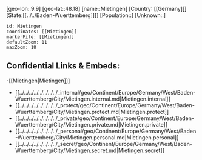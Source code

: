 ﻿---
location: [48.18,9.9]
mapzoom: [7,12] 
mapmarker: city 
type: City
tags:
- geo/City


SpocWebEntityId: 32472
isDeleted: false
confidential: public

---
[geo-lon::9.9]
[geo-lat::48.18]
[name::Mietingen]
[Country::[[Germany]]]
[State:[[../../Baden-Wuerttemberg]]]]
[Population::]
[Unknown::]


```leaflet
id: Mietingen
coordinates: [[Mietingen]]
markerFile: [[Mietingen]]
defaultZoom: 11 
maxZoom: 18
```


## Confidential Links & Embeds: 
-[[Mietingen|Mietingen]]] 
- [[../../../../../../../../_internal/geo/Continent/Europe/Germany/West/Baden-Wuerttemberg/City/Mietingen.internal.md|Mietingen.internal]] 
- [[../../../../../../../../_protect/geo/Continent/Europe/Germany/West/Baden-Wuerttemberg/City/Mietingen.protect.md|Mietingen.protect]] 
- [[../../../../../../../../_private/geo/Continent/Europe/Germany/West/Baden-Wuerttemberg/City/Mietingen.private.md|Mietingen.private]] 
- [[../../../../../../../../_personal/geo/Continent/Europe/Germany/West/Baden-Wuerttemberg/City/Mietingen.personal.md|Mietingen.personal]] 
- [[../../../../../../../../_secret/geo/Continent/Europe/Germany/West/Baden-Wuerttemberg/City/Mietingen.secret.md|Mietingen.secret]] 
